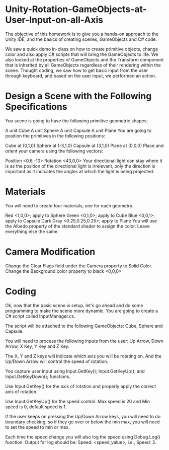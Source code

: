 # Unity-Rotation-GameObjects-at-User-Input-on-all-Axis

The objective of this homework is to give you a hands-on approach to the Unity IDE, and the basics of creating scenes, GameObjects and C# code.

We saw a quick demo in-class on how to create primitive objects, change color and also apply C# scripts that will bring the GameObjects to life. We also looked at the properties of GameObjects and the Transform component that is inherited by all GameObjects regardless of their rendering within the scene. Thought coding, we saw how to get basic input from the user through keyboard, and based on the user input, we performed an action.

# Design a Scene with the Following Specifications

You scene is going to have the following primitive geometric shapes:

A unit Cube
A unit Sphere
A unit Capsule
A unit Plane
You are going to position the primitives in the following positions:

Cube at (0,1,0)
Sphere at (-3,1,0)
Capsule at (3,1,0)
Plane at (0,0,0)
Place and orient your camera using the following vectors:

Position <0,6,-10>
Rotation <43,0,0>
Your directional light can stay where it is as the position of the directional light is irrelevant, only the direction is important as it indicates the angles at which the light is being projected.

# Materials

You will need to create four materials, one for each geometry. 

Red <1,0,0>; apply to Sphere
Green <0,1,0>; apply to Cube
Blue <0,0,1>; apply to Capsule
Dark Gray <0.25,0.25,0.25>; apply to Plane
You will use the Albedo property of the standard shader to assign the color. Leave everything else the same.

# Camera Modification

Change the Clear Flags field under the Camera property to Solid Color. Change the Background color property to black <0,0,0>


# Coding

Ok, now that the basic scene is setup, let's go ahead and do some programming to make the scene more dynamic. You are going to create a C# script called InputManager.cs.

The script will be attached to the following GameObjects: Cube, Sphere and Capsule.

You will need to process the following inputs from the user: Up Arrow, Down Arrow, X Key, Y Key and Z Key.

The X, Y and Z keys will indicate which axis you will be rotating on. And the Up/Down Arrow will control the speed of rotation.

You capture user input using Input.GetKey(); Input.GetKeyUp(); and Input.GetKeyDown(); functions.

Use Input.GetKey() for the axis of rotation and properly apply the correct axis of rotation.

Use Input.GetKeyUp() for the speed control. Max speed is 20 and Min speed is 0, default speed is 1.

If the user keeps on pressing the Up/Down Arrow keys, you will need to do boundary checking, so if they go over or below the min max, you will need to set the speed to min or max.

Each time the speed change you will also log the speed using Debug.Log() function.
Output for log should be: Speed: <speed_value>, i.e., Speed: 3.
